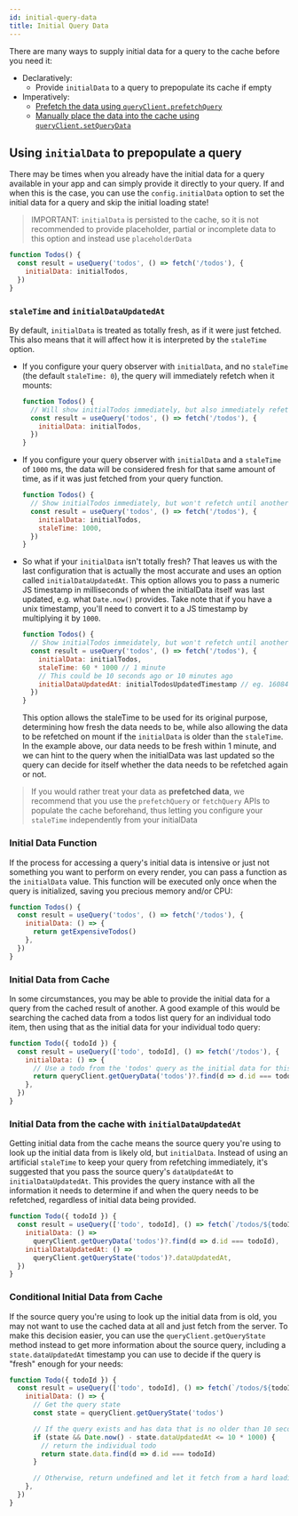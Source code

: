```yaml
---
id: initial-query-data
title: Initial Query Data
---
```


There are many ways to supply initial data for a query to the cache before you need it:

- Declaratively:
  - Provide `initialData` to a query to prepopulate its cache if empty
- Imperatively:
  - [Prefetch the data using `queryClient.prefetchQuery`](./prefetching)
  - [Manually place the data into the cache using `queryClient.setQueryData`](./prefetching)

## Using `initialData` to prepopulate a query

There may be times when you already have the initial data for a query available in your app and can simply provide it directly to your query. If and when this is the case, you can use the `config.initialData` option to set the initial data for a query and skip the initial loading state!

> IMPORTANT: `initialData` is persisted to the cache, so it is not recommended to provide placeholder, partial or incomplete data to this option and instead use `placeholderData`

```js
function Todos() {
  const result = useQuery('todos', () => fetch('/todos'), {
    initialData: initialTodos,
  })
}
```

### `staleTime` and `initialDataUpdatedAt`

By default, `initialData` is treated as totally fresh, as if it were just fetched. This also means that it will affect how it is interpreted by the `staleTime` option.

- If you configure your query observer with `initialData`, and no `staleTime` (the default `staleTime: 0`), the query will immediately refetch when it mounts:

  ```js
  function Todos() {
    // Will show initialTodos immediately, but also immediately refetch todos after mount
    const result = useQuery('todos', () => fetch('/todos'), {
      initialData: initialTodos,
    })
  }
  ```

- If you configure your query observer with `initialData` and a `staleTime` of `1000` ms, the data will be considered fresh for that same amount of time, as if it was just fetched from your query function.

  ```js
  function Todos() {
    // Show initialTodos immediately, but won't refetch until another interaction event is encountered after 1000 ms
    const result = useQuery('todos', () => fetch('/todos'), {
      initialData: initialTodos,
      staleTime: 1000,
    })
  }
  ```

- So what if your `initialData` isn't totally fresh? That leaves us with the last configuration that is actually the most accurate and uses an option called `initialDataUpdatedAt`. This option allows you to pass a numeric JS timestamp in milliseconds of when the initialData itself was last updated, e.g. what `Date.now()` provides. Take note that if you have a unix timestamp, you'll need to convert it to a JS timestamp by multiplying it by `1000`.
  ```js
  function Todos() {
    // Show initialTodos immeidately, but won't refetch until another interaction event is encountered after 1000 ms
    const result = useQuery('todos', () => fetch('/todos'), {
      initialData: initialTodos,
      staleTime: 60 * 1000 // 1 minute
      // This could be 10 seconds ago or 10 minutes ago
      initialDataUpdatedAt: initialTodosUpdatedTimestamp // eg. 1608412420052
    })
  }
  ```
  This option allows the staleTime to be used for its original purpose, determining how fresh the data needs to be, while also allowing the data to be refetched on mount if the `initialData` is older than the `staleTime`. In the example above, our data needs to be fresh within 1 minute, and we can hint to the query when the initialData was last updated so the query can decide for itself whether the data needs to be refetched again or not.

> If you would rather treat your data as **prefetched data**, we recommend that you use the `prefetchQuery` or `fetchQuery` APIs to populate the cache beforehand, thus letting you configure your `staleTime` independently from your initialData

### Initial Data Function

If the process for accessing a query's initial data is intensive or just not something you want to perform on every render, you can pass a function as the `initialData` value. This function will be executed only once when the query is initialized, saving you precious memory and/or CPU:

```js
function Todos() {
  const result = useQuery('todos', () => fetch('/todos'), {
    initialData: () => {
      return getExpensiveTodos()
    },
  })
}
```

### Initial Data from Cache

In some circumstances, you may be able to provide the initial data for a query from the cached result of another. A good example of this would be searching the cached data from a todos list query for an individual todo item, then using that as the initial data for your individual todo query:

```js
function Todo({ todoId }) {
  const result = useQuery(['todo', todoId], () => fetch('/todos'), {
    initialData: () => {
      // Use a todo from the 'todos' query as the initial data for this todo query
      return queryClient.getQueryData('todos')?.find(d => d.id === todoId)
    },
  })
}
```

### Initial Data from the cache with `initialDataUpdatedAt`

Getting initial data from the cache means the source query you're using to look up the initial data from is likely old, but `initialData`. Instead of using an artificial `staleTime` to keep your query from refetching immediately, it's suggested that you pass the source query's `dataUpdatedAt` to `initialDataUpdatedAt`. This provides the query instance with all the information it needs to determine if and when the query needs to be refetched, regardless of initial data being provided.

```js
function Todo({ todoId }) {
  const result = useQuery(['todo', todoId], () => fetch(`/todos/${todoId}`), {
    initialData: () =>
      queryClient.getQueryData('todos')?.find(d => d.id === todoId),
    initialDataUpdatedAt: () =>
      queryClient.getQueryState('todos')?.dataUpdatedAt,
  })
}
```

### Conditional Initial Data from Cache

If the source query you're using to look up the initial data from is old, you may not want to use the cached data at all and just fetch from the server. To make this decision easier, you can use the `queryClient.getQueryState` method instead to get more information about the source query, including a `state.dataUpdatedAt` timestamp you can use to decide if the query is "fresh" enough for your needs:

```js
function Todo({ todoId }) {
  const result = useQuery(['todo', todoId], () => fetch(`/todos/${todoId}`), {
    initialData: () => {
      // Get the query state
      const state = queryClient.getQueryState('todos')

      // If the query exists and has data that is no older than 10 seconds...
      if (state && Date.now() - state.dataUpdatedAt <= 10 * 1000) {
        // return the individual todo
        return state.data.find(d => d.id === todoId)
      }

      // Otherwise, return undefined and let it fetch from a hard loading state!
    },
  })
}
```
